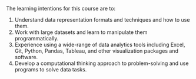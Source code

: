The learning intentions for this course are to:

1. Understand data representation formats and techniques and how to use them.
1. Work with large datasets and learn to manipulate them programmatically.
1. Experience using a wide-range of data analytics tools including Excel, Git, Python, Pandas, Tableau, and other visualization packages and software.
1. Develop a computational thinking approach to problem-solving and use programs to solve data tasks.
